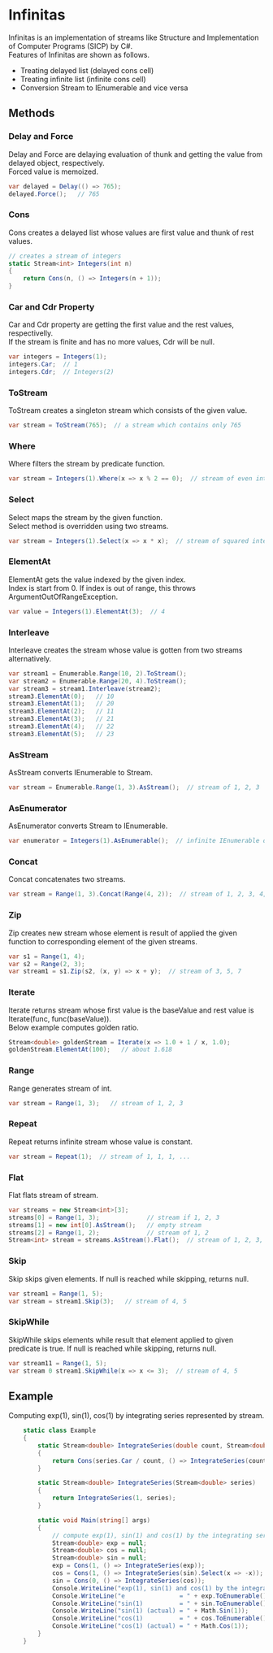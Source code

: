 # Infinitas

Infinitas is an implementation of streams like Structure and Implementation of Computer Programs (SICP) by C#.  
Features of Infinitas are shown as follows.

* Treating delayed list (delayed cons cell)
* Treating infinite list (infinite cons cell)
* Conversion Stream to IEnumerable and vice versa

## Methods

### Delay and Force
Delay and Force are delaying evaluation of thunk and getting the value from delayed object, respectively.  
Forced value is memoized.

```csharp
var delayed = Delay(() => 765);
delayed.Force();   // 765
```

### Cons
Cons creates a delayed list whose values are first value and thunk of rest values.

```csharp
// creates a stream of integers
static Stream<int> Integers(int n)
{
    return Cons(n, () => Integers(n + 1));
}
```

### Car and Cdr Property
Car and Cdr property are getting the first value and the rest values, respectivelly.  
If the stream is finite and has no more values, Cdr will be null.

```csharp
var integers = Integers(1);
integers.Car;  // 1
integers.Cdr;  // Integers(2)
```

### ToStream
ToStream creates a singleton stream which consists of the given value.

```csharp
var stream = ToStream(765);  // a stream which contains only 765
```

### Where
Where filters the stream by predicate function.

```csharp
var stream = Integers(1).Where(x => x % 2 == 0);  // stream of even integers
```

### Select
Select maps the stream by the given function.  
Select method is overridden using two streams.

```csharp
var stream = Integers(1).Select(x => x * x);  // stream of squared integers
```

### ElementAt
ElementAt gets the value indexed by the given index.  
Index is start from 0.
If index is out of range, this throws ArgumentOutOfRangeException.

```csharp
var value = Integers(1).ElementAt(3);  // 4
```

### Interleave
Interleave creates the stream whose value is gotten from two streams alternatively.

```csharp
var stream1 = Enumerable.Range(10, 2).ToStream();
var stream2 = Enumerable.Range(20, 4).ToStream();
var stream3 = stream1.Interleave(stream2);
stream3.ElementAt(0);   // 10
stream3.ElementAt(1);   // 20
stream3.ElementAt(2);   // 11
stream3.ElementAt(3);   // 21
stream3.ElementAt(4);   // 22
stream3.ElementAt(5);   // 23
```

### AsStream
AsStream converts IEnumerable to Stream.

```csharp
var stream = Enumerable.Range(1, 3).AsStream();  // stream of 1, 2, 3
```

### AsEnumerator
AsEnumerator converts Stream to IEnumerable.

```csharp
var enumerator = Integers(1).AsEnumerable();  // infinite IEnumerable of integers
```

### Concat
Concat concatenates two streams.

```csharp
var stream = Range(1, 3).Concat(Range(4, 2));  // stream of 1, 2, 3, 4, 5
```

### Zip
Zip creates new stream whose element is result of applied the given function
to corresponding element of the given streams.

```csharp
var s1 = Range(1, 4);
var s2 = Range(2, 3);
var stream1 = s1.Zip(s2, (x, y) => x + y);  // stream of 3, 5, 7
```

### Iterate
Iterate returns stream whose first value is the baseValue and rest value is Iterate(func, func(baseValue)).  
Below example computes golden ratio.

```csharp
Stream<double> goldenStream = Iterate(x => 1.0 + 1 / x, 1.0);
goldenStream.ElementAt(100);   // about 1.618
```

### Range
Range generates stream of int.

```csharp
var stream = Range(1, 3);   // stream of 1, 2, 3
```

### Repeat
Repeat returns infinite stream whose value is constant.

```csharp
var stream = Repeat(1);  // stream of 1, 1, 1, ...
```

### Flat
Flat flats stream of stream.

```csharp
var streams = new Stream<int>[3];
streams[0] = Range(1, 3);             // stream if 1, 2, 3
streams[1] = new int[0].AsStream();   // empty stream
streams[2] = Range(1, 2);             // stream of 1, 2
Stream<int> stream = streams.AsStream().Flat();  // stream of 1, 2, 3, 1, 2
```

### Skip
Skip skips given elements.
If null is reached while skipping, returns null.

```csharp
var stream1 = Range(1, 5);
var stream = stream1.Skip(3);   // stream of 4, 5
```

### SkipWhile
SkipWhile skips elements while result that element applied to given predicate is true.
If null is reached while skipping, returns null.

```csharp
var stream11 = Range(1, 5);
var stream 0 stream1.SkipWhile(x => x <= 3);  // stream of 4, 5
```

## Example
Computing exp(1), sin(1), cos(1) by integrating series represented by stream.

```csharp
    static class Example
    {
        static Stream<double> IntegrateSeries(double count, Stream<double> series)
        {
            return Cons(series.Car / count, () => IntegrateSeries(count + 1, series.Cdr));
        }

        static Stream<double> IntegrateSeries(Stream<double> series)
        {
            return IntegrateSeries(1, series);
        }

        static void Main(string[] args)
        {
            // compute exp(1), sin(1) and cos(1) by the integrating series.
            Stream<double> exp = null;
            Stream<double> cos = null;
            Stream<double> sin = null;
            exp = Cons(1, () => IntegrateSeries(exp));
            cos = Cons(1, () => IntegrateSeries(sin).Select(x => -x));
            sin = Cons(0, () => IntegrateSeries(cos));
            Console.WriteLine("exp(1), sin(1) and cos(1) by the integrating series");
            Console.WriteLine("e               = " + exp.ToEnumerable().Take(100).Sum());
            Console.WriteLine("sin(1)          = " + sin.ToEnumerable().Take(100).Sum());
            Console.WriteLine("sin(1) (actual) = " + Math.Sin(1));
            Console.WriteLine("cos(1)          = " + cos.ToEnumerable().Take(100).Sum());
            Console.WriteLine("cos(1) (actual) = " + Math.Cos(1));
        }
    }
```

